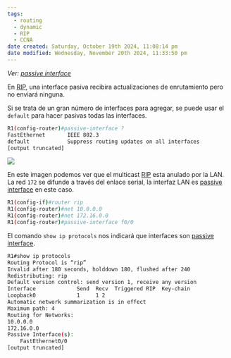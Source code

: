 ```yaml
---
tags:
  - routing
  - dynamic
  - RIP
  - CCNA
date created: Saturday, October 19th 2024, 11:08:14 pm
date modified: Wednesday, November 20th 2024, 11:33:50 pm
---
```


_Ver: [passive interface](passive%20interface.md)_ 

En [RIP](RIP.md), una interface pasiva recibira actualizaciones de enrutamiento pero no enviará ninguna. 

Si se trata de un gran número de interfaces para agregar, se puede usar el `default` para hacer pasivas todas las interfaces.

``` bash
R1(config-router)#passive-interface ?
FastEthernet       IEEE 802.3
default            Suppress routing updates on all interfaces
[output truncated]
```

![](14-7.png)

En este imagen podemos ver que el multicast [RIP](RIP.md) esta anulado por la LAN. La red `172` se difunde a través del enlace serial, la interfaz LAN es [passive interface](passive%20interface.md) en este caso. 

``` bash
R1(config-if)#router rip
R1(config-router)#net 10.0.0.0
R1(config-router)#net 172.16.0.0
R1(config-router)#passive-interface f0/0
```

El comando `show ip protocols` nos indicará que interfaces son [passive interface](passive%20interface.md). 

``` bash
R1#show ip protocols
Routing Protocol is “rip”
Invalid after 180 seconds, holddown 180, flushed after 240
Redistributing: rip
Default version control: send version 1, receive any version
Interface             Send  Recv  Triggered RIP  Key-chain
Loopback0             1     1 2
Automatic network summarization is in effect
Maximum path: 4
Routing for Networks:
10.0.0.0
172.16.0.0
Passive Interface(s):
    FastEthernet0/0
[output truncated]
```